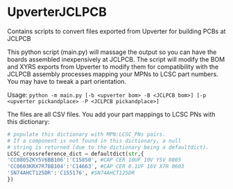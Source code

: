 # UpverterJCLPCB
Contains scripts to convert files exported from Upverter for building PCBs at JCLPCB

This python script (main.py) will massage the output so you can have the boards assembled inexpensively at JCLPCB.
The script will modify the BOM and XYRS exports from Upverter to modify them for compatibility with the JCLPCB assembly processes mapping your MPNs to LCSC part numbers. You may have to tweak a part orientation.

Usage:
    ```python -m main.py [-b <upverter bom> -B <JCLPCB bom>] [-p <upverter pickandplace> -P <JCLPCB pickandplace>]```

The files are all CSV files.
You add your part mappings to LCSC PNs with this dictionary:
  
```python
# populate this dictionary with MPN:LCSC_PNs pairs.
# If a component is not found in this dictionary, a null
# string is returned (due to the dictionary being a defaultdict).
LCSC_crossreference_dict = defaultdict(str,{
'CC0805ZKY5V6BB106':'C15850', #CAP CER 10UF 10V Y5V 0805
'CC0603KRX7R7BB104':'C14663', #CAP CER 0.1UF 16V X7R 0603
'SN74AHCT125DR':'C155176', #SN74AHCT125DR
})
```
